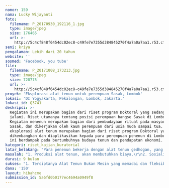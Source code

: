 ```yaml
---
nomor: 159
nama: Lucky Wijayanti
foto:
  filename: P_20170930_192116_1.jpg
  type: image/jpeg
  size: 176465
  url: >-
    http://5c4cf848f6454dc02ec8-c49fe7e7355d384845270f4a7a0a7aa1.r53.cf2.rackcdn.com/75a8e599-8ccb-4f76-b5dc-03dd251da0c4/P_20170930_192116_1.jpg
seni: kriya
pengalaman: Lebih dari 20 tahun
website: ''
sosmed: 'Facebook, you tube'
file:
  filename: P_20171008_173213.jpg
  type: image/jpeg
  size: 728775
  url: >-
    http://5c4cf848f6454dc02ec8-c49fe7e7355d384845270f4a7a0a7aa1.r53.cf2.rackcdn.com/40dca067-6e67-4054-9693-023107c2c151/P_20171008_173213.jpg
proyek: 'Eksplorasi alat tenun untuk perempuan Sasak, Lombok'
lokasi: 'DI Yogyakarta, Pekalongan, Lombok, Jakarta.'
lokasi_id: Q3741
deskripsi: >-
  Kegiatan ini merupakan bagian dari riset program Doktoral yang sedang saya
  jalani. Riset utamanya tentang posisi perempuan bangse Sasak di Lombok.
  Kegiatan menenun merupakan bagian dari pembudayaan ritual pada masyarakat
  Sasak, dan dikerjakan oleh kaum perempuan dari usia muda sampai tua. Proyek
  eksplorasi alat tenun merupakan bagian dari riset program Doktoral yang dapat
  dikembangkan dan diaplikasikan kepada para perempuan penenun di Lombok. Hal
  ini berdampak pada bertumbuhnya budaya tenun dan pendapatan ekonomi. 
kategori: riset_kajian_kuratorial
latar_belakang: "Para penenun bekerja dengan alat tenun gedhogan, yang menghasilkan produk tenun dengan ukuran terbatas, maksimum 4 meter. Eksplorasi Alat Tenun Bukan Mesin dapat membuat panjang kain menjadi 50 meter. Menggunakan alat tenun baru, kemungkinan kebutuhan produk tenun dapat meningkatkan dan bermanfaat pada peningkatan ekonomi keluarga.\r\n"
masalah: "1. Produksi alat tenun, akan membutuhkan biaya.\r\n2. Sosialisasi ke daerah Lombok kepada para penenun\r\n3. Konservasi dan riset ketersediaan tanaman kapas sebagai bahan baku tenun\r\n4. Peluang produksi kain tenun dengan bahan baku kapas \r\n5. Pemberdayaan dan kemandirian ekonomi perempuan."
durasi: 9 bulan
sukses: "1. Terciptanya Alat Tenun Bukan Mesin yang memadai dan fleksibel\r\n2. Para penenun perempuan dapat memproduksi produk tenun\r\n3. Pameran hasil produksi\r\n4. Terjalin kerjasama pemasaran produk tenun dari penenun ke konsumen."
dana: '150'
layout: hibahcme
submission_id: 5a6fd0b0177ec4694a0949f8
---
```

